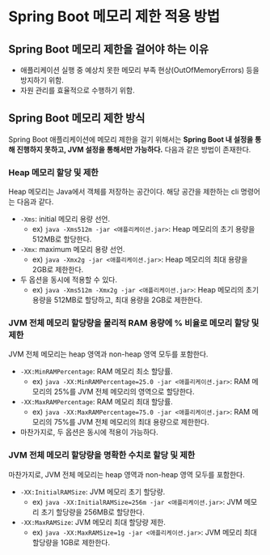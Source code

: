# Spring Boot 메모리 제한 적용 방법
## Spring Boot 메모리 제한을 걸어야 하는 이유
- 애플리케이션 실행 중 예상치 못한 메모리 부족 현상(OutOfMemoryErrors) 등을 방지하기 위함.
- 자원 관리를 효율적으로 수행하기 위함.
## Spring Boot 메모리 제한 방식
Spring Boot 애플리케이션에 메모리 제한을 걸기 위해서는 **Spring Boot 내 설정을 통해 진행하지 못하고, JVM 설정을 통해서만 가능하다.** 다음과 같은 방법이 존재한다.
### Heap 메모리 할당 및 제한
Heap 메모리는 Java에서 객체를 저장하는 공간이다. 해당 공간을 제한하는 cli 명령어는 다음과 같다.
- `-Xms`: initial 메모리 용량 선언.
  - ex) `java -Xms512m -jar <애플리케이션.jar>`: Heap 메모리의 초기 용량을 512MB로 할당한다.
- `-Xmx`: maximum 메모리 용량 선언.
  - ex) `java -Xmx2g -jar <애플리케이션.jar>`: Heap 메모리의 최대 용량을 2GB로 제한한다.
- 두 옵션을 동시에 적용할 수 있다.
  - ex) `java -Xms512m -Xmx2g -jar <애플리케이션.jar>`: Heap 메모리의 초기 용량을 512MB로 할당하고, 최대 용량을 2GB로 제한한다.
### JVM 전체 메모리 할당량을 물리적 RAM 용량에 % 비율로 메모리 할당 및 제한
JVM 전체 메모리는 heap 영역과 non-heap 영역 모두를 포함한다.  
- `-XX:MinRAMPercentage`: RAM 메모리 최소 할당률.
  - ex) `java -XX:MinRAMPercentage=25.0 -jar <애플리케이션.jar>`: RAM 메모리의 25%를 JVM 전체 메모리의 영역으로 할당한다.
- `-XX:MaxRAMPercentage`: RAM 메모리 최대 할당률.
  - ex) `java -XX:MaxRAMPercentage=75.0 -jar <애플리케이션.jar>`: RAM 메모리의 75%를 JVM 전체 메모리의 최대 용량으로 제한한다.
- 마찬가지로, 두 옵션은 동시에 적용이 가능하다.
### JVM 전체 메모리 할당량을 명확한 수치로 할당 및 제한
마찬가지로, JVM 전체 메모리는 heap 영역과 non-heap 영역 모두를 포함한다.
- `-XX:InitialRAMSize`: JVM 메모리 초기 할당량.
  - ex) `java -XX:InitialRAMSize=256m -jar <애플리케이션.jar>`: JVM 메모리 초기 할당량을 256MB로 할당한다.
- `-XX:MaxRAMSize`: JVM 메모리 최대 할당량 제한.
  - ex) `java -XX:MaxRAMSize=1g -jar <애플리케이션.jar>`: JVM 메모리 최대 할당량을 1GB로 제한한다.